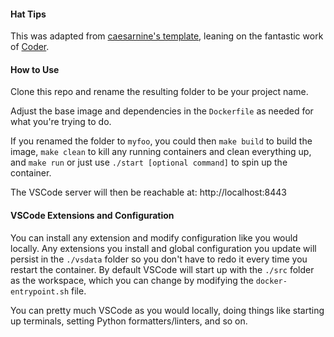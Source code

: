 #### Hat Tips

This was adapted from [caesarnine's template](https://github.com/caesarnine/data-science-docker-vscode-template), leaning on the fantastic work of [Coder](https://github.com/codercom/code-server).

#### How to Use

Clone this repo and rename the resulting folder to be your project name. 

Adjust the base image and dependencies in the `Dockerfile` as needed for what you're trying to do.

If you renamed the folder to `myfoo`, you could then `make build` to build the 
image, `make clean` to kill any running containers and clean everything up,
and `make run` or just use `./start [optional command]` to spin up the container.

The VSCode server will then be reachable at: http://localhost:8443

#### VSCode Extensions and Configuration

You can install any extension and modify configuration like you would locally. 
Any extensions you install and global configuration you update will persist 
in the `./vsdata` folder so you don't have to redo it every time you restart the 
container.  By default VSCode will start up with the `./src` folder as the 
workspace, which you can change by modifying the `docker-entrypoint.sh` file.

You can pretty much VSCode as you would locally, doing things like starting 
up terminals, setting Python formatters/linters, and so on.
